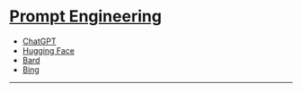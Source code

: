 # [Prompt Engineering](https://www.promptingguide.ai/)
- [ChatGPT](https://chat.openai.com/)
- [Hugging Face](https://huggingface.co/) 
- [Bard](https://bard.google.com/)
- [Bing](https://www.bing.com/search?form=MY0291&OCID=MY0291&q=Bing+AI&showconv=1)

---
<!--
### For Customers

- [a00 - Act as an English Translator and Improver](./pe/a00.md)
- [a01 - Act as a Linux Terminal](./pe/a01.md)


---

### For Developers
- ???
-->
